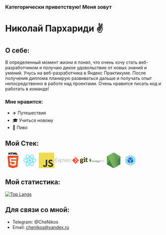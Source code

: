 ### Категорически приветствую! Меня зовут
# Николай Пархариди :v:

## О себе:
В определенный момент жизни я понял, что очень хочу стать веб-разработчиком и получаю дикое удовольствие от новых знаний и умений. 
Учусь на веб-разработчика в Яндекс Практикуме. После получения диплома планирую развиваться дальше и получать опыт непосредственно в работе над проектами. Очень нравится писать код и работать в команде! 
### Мне нравится: 
- :airplane: Путешествия
- :mortar_board: Учиться новому
- :beer: Пиво

## Мой Стек: 
<img alt='HTML5' width='50px' height='50px' src='https://raw.githubusercontent.com/github/explore/80688e429a7d4ef2fca1e82350fe8e3517d3494d/topics/html/html.png' /> <img alt='REACTJS' width='50px' height='50px' src='https://raw.githubusercontent.com/github/explore/80688e429a7d4ef2fca1e82350fe8e3517d3494d/topics/react/react.png' /> <img alt='JS' width='50px' height='50px' src='https://raw.githubusercontent.com/github/explore/80688e429a7d4ef2fca1e82350fe8e3517d3494d/topics/javascript/javascript.png' /> <img alt='Express' width='50px' height='50px' src='https://raw.githubusercontent.com/github/explore/80688e429a7d4ef2fca1e82350fe8e3517d3494d/topics/express/express.png' /> <img alt='GIT' width='50px' height='50px' src='https://raw.githubusercontent.com/github/explore/80688e429a7d4ef2fca1e82350fe8e3517d3494d/topics/git/git.png' /> <img alt='mongodb' width='50px' height='50px' src='https://raw.githubusercontent.com/github/explore/80688e429a7d4ef2fca1e82350fe8e3517d3494d/topics/mongodb/mongodb.png' /> <img alt='NODEJS' width='50px' height='50px' src='https://raw.githubusercontent.com/github/explore/80688e429a7d4ef2fca1e82350fe8e3517d3494d/topics/nodejs/nodejs.png' /> <img alt='WEBPACK' width='50px' height='50px' src='https://raw.githubusercontent.com/github/explore/80688e429a7d4ef2fca1e82350fe8e3517d3494d/topics/webpack/webpack.png' /> 

## Мой статистика:
[![Top Langs](https://github-readme-stats.vercel.app/api/top-langs/?username=CheNikos)](https://github.com/CheNikos/github-readme-stats)

## Для связи со мной:
- Telegram: @CheNikos
- Email: chenikos@yandex.ru

